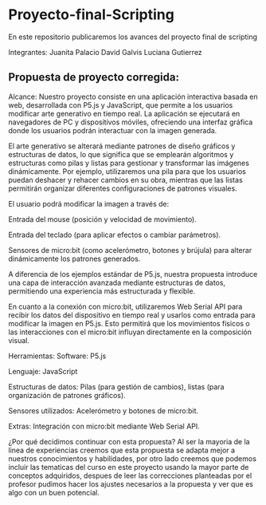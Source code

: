 # Proyecto-final-Scripting
En este repositorio publicaremos los avances del proyecto final de scripting

Integrantes: 
Juanita Palacio 
David Galvis
Luciana Gutierrez

## Propuesta de proyecto corregida: 
Alcance:
Nuestro proyecto consiste en una aplicación interactiva basada en web, desarrollada con P5.js y JavaScript, que permite a los usuarios modificar arte generativo en tiempo real. La aplicación se ejecutará en navegadores de PC y dispositivos móviles, ofreciendo una interfaz gráfica donde los usuarios podrán interactuar con la imagen generada.

El arte generativo se alterará mediante patrones de diseño gráficos y estructuras de datos, lo que significa que se emplearán algoritmos y estructuras como pilas y listas para gestionar y transformar las imágenes dinámicamente. Por ejemplo, utilizaremos una pila para que los usuarios puedan deshacer y rehacer cambios en su obra, mientras que las listas permitirán organizar diferentes configuraciones de patrones visuales.

El usuario podrá modificar la imagen a través de:

Entrada del mouse (posición y velocidad de movimiento).

Entrada del teclado (para aplicar efectos o cambiar parámetros).

Sensores de micro:bit (como acelerómetro, botones y brújula) para alterar dinámicamente los patrones generados.

A diferencia de los ejemplos estándar de P5.js, nuestra propuesta introduce una capa de interacción avanzada mediante estructuras de datos, permitiendo una experiencia más estructurada y flexible.

En cuanto a la conexión con micro:bit, utilizaremos Web Serial API para recibir los datos del dispositivo en tiempo real y usarlos como entrada para modificar la imagen en P5.js. Esto permitirá que los movimientos físicos o las interacciones con el micro:bit influyan directamente en la composición visual.

Herramientas:
Software: P5.js

Lenguaje: JavaScript

Estructuras de datos: Pilas (para gestión de cambios), listas (para organización de patrones gráficos).

Sensores utilizados: Acelerómetro y botones de micro:bit.

Extras: Integración con micro:bit mediante Web Serial API.

¿Por qué decidimos continuar con esta propuesta?
Al ser la mayoria de la linea de experiencias creemos que esta propuesta se adapta mejor a nuestros conocimientos y habilidades, por otro lado creemos que podemos incluir las tematicas del curso en este proyecto usando la mayor parte de conceptos adquiridos, despues de leer las correcciones planteadas por el profesor pudimos hacer los ajustes necesarios a la propuesta y ver que es algo con un buen potencial. 

